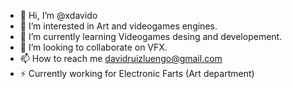 - 👋 Hi, I’m @xdavido
- 👀 I’m interested in Art and videogames engines.
- 🌱 I’m currently learning Videogames desing and developement.
- 💞️ I’m looking to collaborate on VFX.
- 📫 How to reach me davidruizluengo@gmail.com
- :zap: Currently working for Electronic Farts (Art department)

<!---
xdavido/xdavido is a ✨ special ✨ repository because its `README.md` (this file) appears on your GitHub profile.
You can click the Preview link to take a look at your changes.
--->
